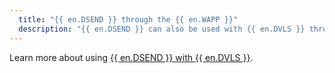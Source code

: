 ```yaml
---
  title: "{{ en.DSEND }} through the {{ en.WAPP }}"
  description: "{{ en.DSEND }} can also be used with {{ en.DVLS }} through the {{ en.WAPP }}."
---
```

Learn more about using [{{ en.DSEND }} with {{ en.DVLS }}](/server/send/).